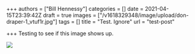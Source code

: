 +++
authors = ["Bill Hennessy"]
categories = []
date = 2021-04-15T23:39:42Z
draft = true
images = ["/v1618329348/image/upload/don-draper-1_vtuf1r.jpg"]
tags = []
title = "Test. Ignore"
url = "test-post"

+++
Testing to see if this image shows up.

![](https://res.cloudinary.com/hennessysview/image/upload/v1618328383/image/upload/coyote_wufchm.gif)
